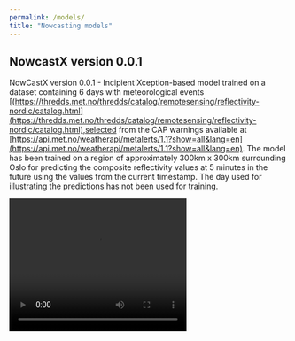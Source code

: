 ```yaml
---
permalink: /models/
title: "Nowcasting models"
---
```



## NowcastX version 0.0.1
NowCastX version 0.0.1 - Incipient Xception-based model trained on a dataset containing 6 days with meteorological events [(https://thredds.met.no/thredds/catalog/remotesensing/reflectivity-nordic/catalog.html](https://thredds.met.no/thredds/catalog/remotesensing/reflectivity-nordic/catalog.html),selected from the CAP warnings available at [https://api.met.no/weatherapi/metalerts/1.1?show=all&lang=en](https://api.met.no/weatherapi/metalerts/1.1?show=all&lang=en). The model has been trained on a region of approximately 300km x 300km surrounding Oslo for predicting the composite reflectivity values at 5 minutes in the future using the values from the current timestamp. The day used for illustrating the predictions has not been used for training.

<video width="320" height="240" controls>
  <source src="/assets/videos/xnow_5m_with_negative_5minutes_noRMSE_noCM.mp4" type="video/mp4">
</video>
